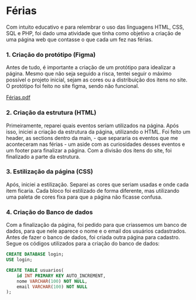 # Férias

Com intuito educativo e para relembrar o uso das linguagens HTML, CSS, SQL e PHP, foi dado uma atividade que tinha como objetivo a criação de uma página web que contasse o que cada um fez nas férias.




### 1. Criação do protótipo (Figma)

Antes de tudo, é importante a criação de um protótipo para idealizar a página. Mesmo que não seja seguido a risca, tentei seguir o máximo possível o projeto inicial, sejam as cores ou a distribuição dos itens no site. O protótipo foi feito no site figma, sendo não funcional.

[Férias.pdf](https://github.com/user-attachments/files/18578420/Ferias.pdf)




### 2. Criação da estrutura (HTML)

Primeiramente, reparei quais eventos seriam utilizados na página. Após isso, iniciei a criação da estrutura da página, utilizando o HTML. Foi feito um header, as sections dentro da main, - que separaria os eventos que me aconteceram nas férias - um aside com as curiosidades desses eventos e um footer para finalizar a página. Com a divisão dos itens do site, foi finalizado a parte da estrutura.




### 3. Estilização da página (CSS)

Após, iniciei a estilização. Separei as cores que seriam usadas e onde cada item ficaria. Cada bloco foi estilizado de forma diferente, mas utilizando uma paleta de cores fixa para que a página não ficasse confusa.




### 4. Criação do Banco de dados

Com a finalização da página, foi pedido para que criassemos um banco de dados, para que nele aparece o nome e o email dos usuários cadastrados. Antes de fazer o banco de dados, foi criada outra página para cadastro. Segue os códigos utilizados para a criação do banco de dados:


```SQL
CREATE DATABASE login;
USE login;
```

```SQL
CREATE TABLE usuarios(
    id INT PRIMARY KEY AUTO_INCREMENT,
    nome VARCHAR(100) NOT NULL,
    email VARCHAR(100) NOT NULL
);
```

